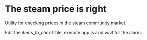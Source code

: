 The steam price is right
===========================================

Utility for checking prices in the steam community market.

Edit the *items_to_check* file, execute app.js and wait for the alarm.

